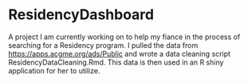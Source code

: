 # ResidencyDashboard

A project I am currently working on to help my fiance in the process of searching for a Residency program. I pulled the data from https://apps.acgme.org/ads/Public and wrote a data cleaning script ResidencyDataCleaning.Rmd. This data is then used in an R shiny application for her to utilize. 
